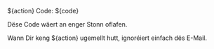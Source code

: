${action} Code: ${code}

Dëse Code wäert an enger Stonn oflafen.

Wann Dir keng ${action} ugemellt hutt, ignoréiert einfach dës E-Mail.
